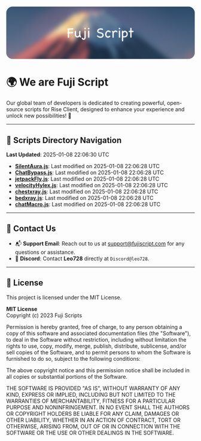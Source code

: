 ![Banner](.github/b.webp)

# 🌍 **We are Fuji Script**

Our global team of developers is dedicated to creating powerful, open-source scripts for Rise Client, designed to enhance your experience and unlock new possibilities! 🌟

---
<!-- SCRIPTS_NAVIGATION_START -->
## 📂 **Scripts Directory Navigation**

**Last Updated**: 2025-01-08 22:06:30 UTC

- **[SilentAura.js](scripts/SilentAura.js)**: Last modified on 2025-01-08 22:06:28 UTC
- **[ChatBypass.js](scripts/ChatBypass.js)**: Last modified on 2025-01-08 22:06:28 UTC
- **[jetpackFly.js](scripts/jetpackFly.js)**: Last modified on 2025-01-08 22:06:28 UTC
- **[velocityHylex.js](scripts/velocityHylex.js)**: Last modified on 2025-01-08 22:06:28 UTC
- **[chestxray.js](scripts/chestxray.js)**: Last modified on 2025-01-08 22:06:28 UTC
- **[bedxray.js](scripts/bedxray.js)**: Last modified on 2025-01-08 22:06:28 UTC
- **[chatMacro.js](scripts/chatMacro.js)**: Last modified on 2025-01-08 22:06:28 UTC

<!-- SCRIPTS_NAVIGATION_END -->

---

## 💬 **Contact Us**  
- 📬 **Support Email**: Reach out to us at [support@fujiscript.com](mailto:support@fujiscript.com) for any questions or assistance.  
- 💬 **Discord**: Contact **Leo728** directly at `Discord@leo728`.

---

## 📜 **License**

This project is licensed under the MIT License.  

**MIT License**  
Copyright (c) 2023 Fuji Scripts  

Permission is hereby granted, free of charge, to any person obtaining a copy of this software and associated documentation files (the "Software"), to deal in the Software without restriction, including without limitation the rights to use, copy, modify, merge, publish, distribute, sublicense, and/or sell copies of the Software, and to permit persons to whom the Software is furnished to do so, subject to the following conditions:  

The above copyright notice and this permission notice shall be included in all copies or substantial portions of the Software.  

THE SOFTWARE IS PROVIDED "AS IS", WITHOUT WARRANTY OF ANY KIND, EXPRESS OR IMPLIED, INCLUDING BUT NOT LIMITED TO THE WARRANTIES OF MERCHANTABILITY, FITNESS FOR A PARTICULAR PURPOSE AND NONINFRINGEMENT. IN NO EVENT SHALL THE AUTHORS OR COPYRIGHT HOLDERS BE LIABLE FOR ANY CLAIM, DAMAGES OR OTHER LIABILITY, WHETHER IN AN ACTION OF CONTRACT, TORT OR OTHERWISE, ARISING FROM, OUT OF OR IN CONNECTION WITH THE SOFTWARE OR THE USE OR OTHER DEALINGS IN THE SOFTWARE.  
